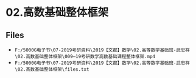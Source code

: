 # 02.高数基础整体框架

## Files

- `F:/5000G电子书\07-2019考研资料\2019【文都】数学\02.高等数学基础班-武忠祥\02.高数基础整体框架\009—19考研数学高数基础课程整体框架.mp4`
- `F:/5000G电子书\07-2019考研资料\2019【文都】数学\02.高等数学基础班-武忠祥\02.高数基础整体框架\files.txt`
